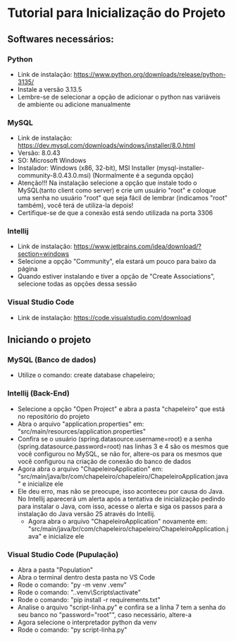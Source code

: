 # Tutorial para Inicialização do Projeto

## Softwares necessários:
### Python
  - Link de instalação: https://www.python.org/downloads/release/python-3135/
  - Instale a versão 3.13.5
  - Lembre-se de selecionar a opção de adicionar o python nas variáveis de ambiente ou adicione manualmente

### MySQL 
  - Link de instalação: https://dev.mysql.com/downloads/windows/installer/8.0.html
  - Versão: 8.0.43
  - SO: Microsoft Windows
  - Instalador: Windows (x86, 32-bit), MSI Installer (mysql-installer-community-8.0.43.0.msi) (Normalmente é a segunda opção)
  - Atenção!!! Na instalação selecione a opção que instale todo o MySQL(tanto client como server) e crie um usuário "root" e coloque uma senha no usuário "root" que seja fácil de lembrar (indicamos "root" também), você terá de utiliza-la depois!
  - Certifique-se de que a conexão está sendo utilizada na porta 3306

### Intellij
  - Link de instalação: https://www.jetbrains.com/idea/download/?section=windows
  - Selecione a opção "Community", ela estará um pouco para baixo da página
  - Quando estiver instalando e tiver a opção de "Create Associations", selecione todas as opções dessa sessão

### Visual Studio Code
  - Link de instalação: https://code.visualstudio.com/download

## Iniciando o projeto
### MySQL (Banco de dados)
  - Utilize o comando: create database chapeleiro;

### Intellij (Back-End)
  - Selecione a opção "Open Project" e abra a pasta "chapeleiro" que está no repositório do projeto
  - Abra o arquivo "application.properties" em: "src/main/resources/application.properties"
  - Confira se o usuário (spring.datasource.username=root) e a senha (spring.datasource.password=root) nas linhas 3 e 4 são os mesmos que você configurou no MySQL, se não for, altere-os para os mesmos que você configurou na criação de conexão do banco de dados
  - Agora abra o arquivo "ChapeleiroApplication" em: "src/main/java/br/com/chapeleiro/chapeleiro/ChapeleiroApplication.java" e inicialize ele
  - Ele deu erro, mas não se preocupe, isso aconteceu por causa do Java. No Intellij aparecerá um alerta após a tentativa de inicialização pedindo para instalar o Java, com isso, acesse o alerta e siga os passos para a instalação do Java versão 25 através do Intellij.
    - Agora abra o arquivo "ChapeleiroApplication" novamente em: "src/main/java/br/com/chapeleiro/chapeleiro/ChapeleiroApplication.java" e inicialize ele

### Visual Studio Code (Pupulação)
  - Abra a pasta "Population"
  - Abra o terminal dentro desta pasta no VS Code
  - Rode o comando: "py -m venv .venv"
  - Rode o comando: ".\.venv\Scripts\activate"
  - Rode o comando: "pip install -r requirements.txt"
  - Analise o arquivo "script-linha.py" e confira se a linha 7 tem a senha do seu banco no "password="root"", caso necessário, altere-a
  - Agora selecione o interpretador python da venv
  - Rode o comando: "py script-linha.py"
